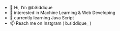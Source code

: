 - 👋 Hi, I’m @bSiddique
- 👀 interested in Machine Learning & Web Developing
- 🌱 currently learning Java Script
- 📫 Reach me on Instgram ( b.siddique_ )
